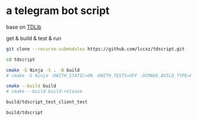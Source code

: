 # a telegram bot script

base on [TDLib](https://github.com/lccxz/td)

get & build & test & run
```bash
git clone --recurse-submodules https://github.com/lccxz/tdscript.git

cd tdscript

cmake -G Ninja -S . -B build
# cmake -G Ninja -DWITH_STATIC=ON -DWITH_TESTS=OFF -DCMAKE_BUILD_TYPE=Release -S . -B build-release

cmake --build build
# cmake --build build-release

build/tdscript_test_client_test

build/tdscript
```
